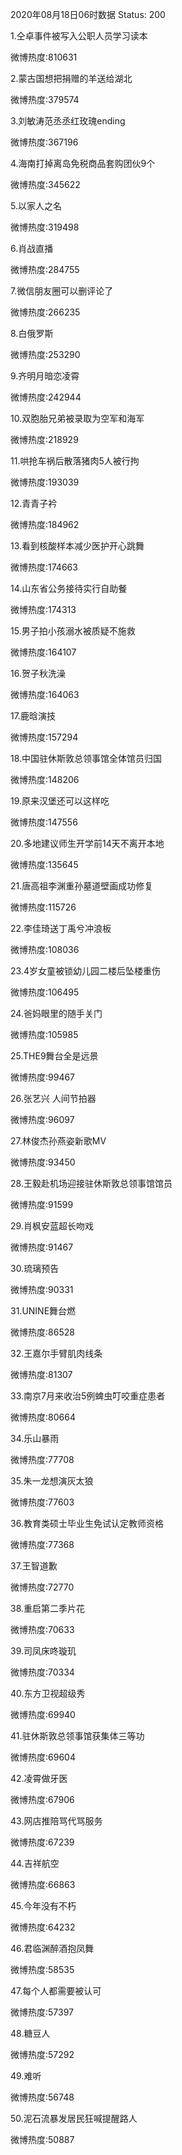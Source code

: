 2020年08月18日06时数据
Status: 200

1.仝卓事件被写入公职人员学习读本

微博热度:810631

2.蒙古国想把捐赠的羊送给湖北

微博热度:379574

3.刘敏涛范丞丞红玫瑰ending

微博热度:367196

4.海南打掉离岛免税商品套购团伙9个

微博热度:345622

5.以家人之名

微博热度:319498

6.肖战直播

微博热度:284755

7.微信朋友圈可以删评论了

微博热度:266235

8.白俄罗斯

微博热度:253290

9.齐明月暗恋凌霄

微博热度:242944

10.双胞胎兄弟被录取为空军和海军

微博热度:218929

11.哄抢车祸后散落猪肉5人被行拘

微博热度:193039

12.青青子衿

微博热度:184962

13.看到核酸样本减少医护开心跳舞

微博热度:174663

14.山东省公务接待实行自助餐

微博热度:174313

15.男子拍小孩溺水被质疑不施救

微博热度:164107

16.贺子秋洗澡

微博热度:164063

17.鹿晗演技

微博热度:157294

18.中国驻休斯敦总领事馆全体馆员归国

微博热度:148206

19.原来汉堡还可以这样吃

微博热度:147556

20.多地建议师生开学前14天不离开本地

微博热度:135645

21.唐高祖李渊重孙墓道壁画成功修复

微博热度:115726

22.李佳琦送丁禹兮冲浪板

微博热度:108036

23.4岁女童被锁幼儿园二楼后坠楼重伤

微博热度:106495

24.爸妈眼里的随手关门

微博热度:105985

25.THE9舞台全是远景

微博热度:99467

26.张艺兴 人间节拍器

微博热度:96097

27.林俊杰孙燕姿新歌MV

微博热度:93450

28.王毅赴机场迎接驻休斯敦总领事馆馆员

微博热度:91599

29.肖枫安蓝超长吻戏

微博热度:91467

30.琉璃预告

微博热度:90331

31.UNINE舞台燃

微博热度:86528

32.王嘉尔手臂肌肉线条

微博热度:81307

33.南京7月来收治5例蜱虫叮咬重症患者

微博热度:80664

34.乐山暴雨

微博热度:77708

35.朱一龙想演灰太狼

微博热度:77603

36.教育类硕士毕业生免试认定教师资格

微博热度:77368

37.王智道歉

微博热度:72770

38.重启第二季片花

微博热度:70633

39.司凤床咚璇玑

微博热度:70334

40.东方卫视超级秀

微博热度:69940

41.驻休斯敦总领事馆获集体三等功

微博热度:69604

42.凌霄做牙医

微博热度:67906

43.网店推陪骂代骂服务

微博热度:67239

44.吉祥航空

微博热度:66863

45.今年没有不朽

微博热度:64232

46.君临渊醉酒抱凤舞

微博热度:58535

47.每个人都需要被认可

微博热度:57397

48.糖豆人

微博热度:57292

49.难听

微博热度:56748

50.泥石流暴发居民狂喊提醒路人

微博热度:50887

